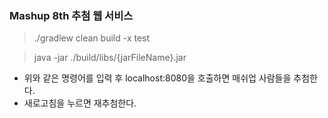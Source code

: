 ### Mashup 8th 추첨 웹 서비스

> ./gradlew clean build -x test

> java -jar ./build/libs/{jarFileName}.jar

- 위와 같은 명령어를 입력 후 localhost:8080을 호출하면 매쉬업 사람들을 추첨한다.
- 새로고침을 누르면 재추첨한다.


